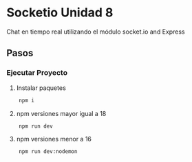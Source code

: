 # Socketio Unidad 8

Chat en tiempo real utilizando el módulo socket.io and Express

## Pasos

### Ejecutar Proyecto

1. Instalar paquetes

```bash
    npm i
```

2. npm versiones mayor igual a 18

```bash
    npm run dev
```

3. npm versiones menor a 16

```bash
    npm run dev:nodemon
```
